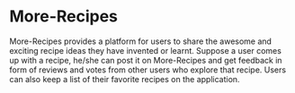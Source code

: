 # More-Recipes
More-Recipes provides a platform for users to share the awesome and exciting recipe ideas they have invented or learnt. Suppose a user comes up with a recipe, he/she can post it on More-Recipes and get feedback in form of reviews and votes from other users who explore that recipe. Users can also keep a list of their favorite recipes on the application.

